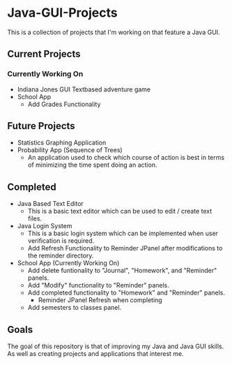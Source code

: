 # Java-GUI-Projects

This is a collection of projects that I'm working on that feature a Java GUI.

## Current Projects
### Currently Working On
- Indiana Jones GUI Textbased adventure game
- School App
  - Add Grades Functionality

## Future Projects
- Statistics Graphing Application
- Probability App (Sequence of Trees)
  - An application used to check which course of action is best in terms of minimizing the time spent doing an action.

## Completed
- Java Based Text Editor
  - This is a basic text editor which can be used to edit / create text files.
- Java Login System
  - This is a basic login system which can be implemented when user verification is required. 
  - Add Refresh Functionality to Reminder JPanel after modifications to the reminder directory.
- School App (Currently Working On)
  - Add delete funtionality to "Journal", "Homework", and "Reminder" panels.
  - Add "Modify" functionality to "Reminder" panels.
  - Add completed functionality to "Homework" and "Reminder" panels.
    - Reminder JPanel Refresh when completing
  - Add semesters to classes panel.

## Goals
The goal of this repository is that of improving my Java and Java GUI skills. As well as creating projects and applications that interest me. 
